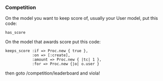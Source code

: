 ### Competition

On the model you want to keep score of, usually your User model, put this code:

    has_score

On the model that awards score put this code:

    keeps_score :if => Proc.new { true },
                :on => [:create],
                :amount => Proc.new { |tc| 1 },
                :for => Proc.new {|o| o.user }

then goto /competition/leaderboard and viola!

